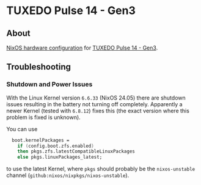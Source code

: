 # TUXEDO Pulse 14 - Gen3

## About

[NixOS hardware configuration](https://github.com/NixOS/nixos-hardware) for
[TUXEDO Pulse 14 -
Gen3](https://www.tuxedocomputers.com/en/TUXEDO-Pulse-14-Gen3).

## Troubleshooting

### Shutdown and Power Issues

With the Linux Kernel version `6.6.33` (NixOS 24.05) there are shutdown issues resulting in the battery not turning off
completely. Apparently a newer Kernel (tested with `6.8.12`) fixes this (the exact version where this problem is fixed is unknown).

You can use

```nix
  boot.kernelPackages =
    if (config.boot.zfs.enabled)
    then pkgs.zfs.latestCompatibleLinuxPackages
    else pkgs.linuxPackages_latest;
```

to use the latest Kernel, where `pkgs` should probably
be the `nixos-unstable` channel (`github:nixos/nixpkgs/nixos-unstable`).
